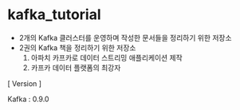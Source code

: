 # kafka_tutorial

- 2개의 Kafka 클러스터를 운영하며 작성한 문서들을 정리하기 위한 저장소
- 2권의 Kafka 책을 정리하기 위한 저장소 
  1. 아파치 카프카로 데이터 스트리밍 애플리케이션 제작
  2. 카프카 데이터 플랫폼의 최강자

[ Version ]

Kafka : 0.9.0
